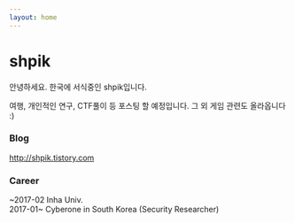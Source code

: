 ```yaml
---
layout: home
---
```

# shpik

안녕하세요.
한국에 서식중인 shpik입니다.

여행, 개인적인 연구, CTF풀이 등 포스팅 할 예정입니다.
그 외 게임 관련도 올라옵니다 :)


### Blog
http://shpik.tistory.com



### Career
 ~2017-02  Inha Univ.<br>
 2017-01~  Cyberone in South Korea (Security Researcher)
